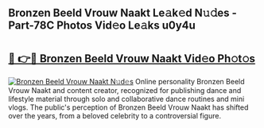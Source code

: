 ## Bronzen Beeld Vrouw Naakt Le𝚊k𝚎d N𝚞𝚍es - Part-78C Photos Vid𝚎o Le𝚊ks u0y4u

# <h2><a href="http://fb9vkj.evod.top/?m=Bronzen+Beeld+Vrouw+Naakt">🔗 👉🔴 Bronzen Beeld Vrouw Naakt Vid𝚎o Ph𝚘t𝚘s</a></h2>

[![Bronzen Beeld Vrouw Naakt N𝚞d𝚎s](https://i.imgur.com/8V9OHl7.gif)](http://fb9vkj.evod.top/?m=Bronzen+Beeld+Vrouw+Naakt)
Online personality Bronzen Beeld Vrouw Naakt and content creator, recognized for publishing dance and lifestyle material through solo and collaborative dance routines and mini vlogs. The public's perception of Bronzen Beeld Vrouw Naakt has shifted over the years, from a beloved celebrity to a controversial figure. 
